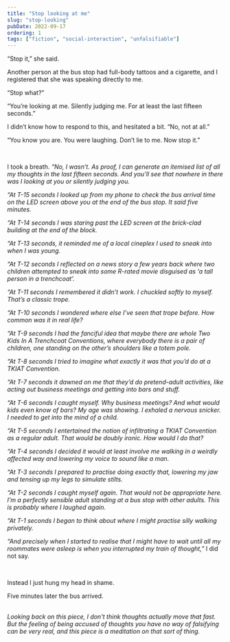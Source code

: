 ```yaml
---
title: "Stop looking at me"
slug: "stop-looking"
pubDate: 2022-09-17
ordering: 1
tags: ["fiction", "social-interaction", "unfalsifiable"]
---
```


“<span class="small-caps">Stop it</span>,” she said.

Another person at the bus stop had full-body tattoos and a cigarette, and I registered that she was speaking directly to me.

“Stop what?”

“You’re looking at me. Silently judging me. For at least the last fifteen seconds.”

I didn’t know how to respond to this, and hesitated a bit. “No, not at all.”

“You know you are. You were laughing. Don’t lie to me. Now stop it.”

<br />

I took a breath. <i> “No, I wasn’t. As proof, I can generate an itemised list of all my thoughts in the last fifteen seconds. And you’ll see that nowhere in there was I looking at you or silently judging you.

“At T-15 seconds I looked up from my phone to check the bus arrival time on the LED screen above you at the end of the bus stop. It said five minutes.

“At T-14 seconds I was staring past the LED screen at the brick-clad building at the end of the block.

“At T-13 seconds, it reminded me of a local cineplex I used to sneak into when I was young.

“At T-12 seconds I reflected on a news story a few years back where two children attempted to sneak into some R-rated movie disguised as ‘a tall person in a trenchcoat’.

“At T-11 seconds I remembered it didn’t work. I chuckled softly to myself. That’s a classic trope.

“At T-10 seconds I wondered where else I’ve seen that trope before. How common was it in real life?

“At T-9 seconds I had the fanciful idea that maybe there are whole Two Kids In A Trenchcoat Conventions, where everybody there is a pair of children, one standing on the other’s shoulders like a totem pole.

“At T-8 seconds I tried to imagine what exactly it was that you’d do at a TKIAT Convention.

“At T-7 seconds it dawned on me that they’d do pretend-adult activities, like acting out business meetings and getting into bars and stuff.

“At T-6 seconds I caught myself. Why business meetings? And what would kids even know of bars? My age was showing. I exhaled a nervous snicker. I needed to get into the mind of a child.

“At T-5 seconds I entertained the notion of infiltrating a TKIAT Convention as a regular adult. That would be doubly ironic. How would I do that?

“At T-4 seconds I decided it would at least involve me walking in a weirdly affected way and lowering my voice to sound like a man.

“At T-3 seconds I prepared to practise doing exactly that, lowering my jaw and tensing up my legs to simulate stilts.

“At T-2 seconds I caught myself again. That would not be appropriate here. I’m a perfectly sensible adult standing at a bus stop with other adults. This is probably where I laughed again.

“At T-1 seconds I began to think about where I might practise silly walking privately.

“And precisely when I started to realise that I might have to wait until all my roommates were asleep is when you interrupted my train of thought,” </i> I did not say.

<br />

Instead I just hung my head in shame.

Five minutes later the bus arrived.

<br />

<div class="commentary">
<i>
Looking back on this piece, I don't think thoughts actually move that fast. But the feeling of being accused of thoughts you have no way of falsifying can be very real, and this piece is a meditation on that sort of thing.
</i>
</div>
